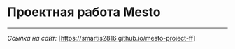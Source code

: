 # Проектная работа Mesto
------------------------

*Ссылка на сайт:* [https://smartis2816.github.io/mesto-project-ff]

